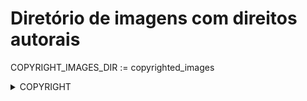 # Diretório de imagens com direitos autorais

COPYRIGHT_IMAGES_DIR := copyrighted_images
<details align="left">
  <summary>COPYRIGHT<h1></h1></summary>
  

# Diretório de imagens livres de direitos autorais

FREE_IMAGES_DIR := free_images
